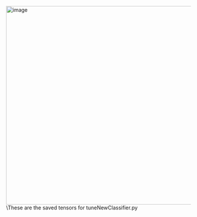 <img width="543" alt="image" src="https://github.com/user-attachments/assets/f04f6e73-958a-48b5-b1e6-7b9a3c52f484">
\These are the saved tensors for tuneNewClassifier.py
